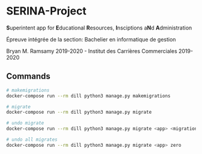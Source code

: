 # SERINA-Project

**S**uperintent app for **E**ducational **R**esources, **I**nsciptions a**N**d **A**dministration

Épreuve intégrée de la section: Bachelier en informatique de gestion

Bryan M. Ramsamy 2019-2020 - Institut des Carrières Commerciales 2019-2020

## Commands

```bash
# makemigrations
docker-compose run --rm dill python3 manage.py makemigrations
```

```bash
# migrate
docker-compose run --rm dill python3 manage.py migrate
```

```bash
# undo migrate
docker-compose run --rm dill python3 manage.py migrate <app> <migration_to_undo^1>
```

```bash
# undo all migrates
docker-compose run --rm dill python3 manage.py migrate <app> zero
```